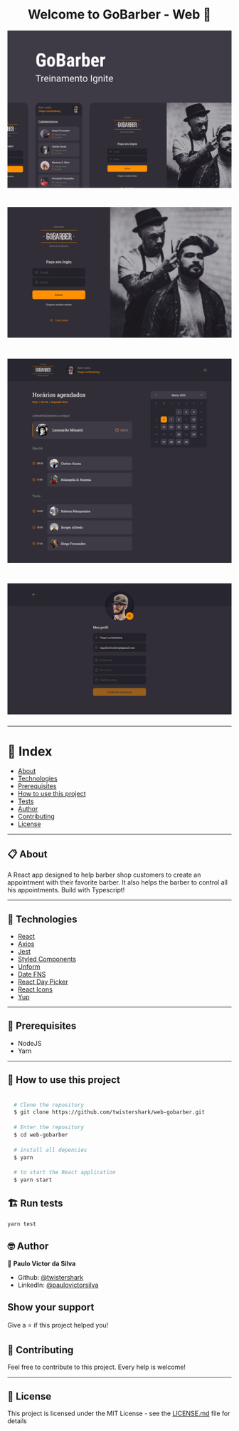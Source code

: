 <h1 align="center">Welcome to GoBarber - Web 💇</h1>
<p align="center">
  <img alt="Capa" src="https://github.com/twistershark/web-gobarber/blob/master/docs/capa.png" />
</p>

<h1 align="center">
  <img alt="gobarber" src="https://github.com/twistershark/web-gobarber/blob/master/docs/1.png" />
</h1>

<h1 align="center">
  <img alt="gobarber" src="https://github.com/twistershark/web-gobarber/blob/master/docs/2.png" />
</h1>

<h1 align="center">
  <img alt="gobarber" src="https://github.com/twistershark/web-gobarber/blob/master/docs/3.png" />
</h1>


---
# 📑 Index

- [About](#-about)
- [Technologies](#-technologies)
- [Prerequisites](#-prerequisites)
- [How to use this project](#-how-to-use-this-project)
- [Tests](#-run-tests)
- [Author](#-author)
- [Contributing](#-contributing)
- [License](#-license)
---

## 📋 About

A React app designed to help barber shop customers to create an appointment with their favorite barber. It also helps the barber to control all his appointments. Build with Typescript!

---

## 🚀 Technologies

- [React](https://pt-br.reactjs.org/)
- [Axios](https://www.npmjs.com/package/axios)
- [Jest](https://jestjs.io/)
- [Styled Components](https://styled-components.com/)
- [Unform](https://unform.dev/)
- [Date FNS](https://date-fns.org/)
- [React Day Picker](https://react-day-picker.js.org/)
- [React Icons](https://react-icons.github.io/react-icons/)
- [Yup](https://github.com/jquense/yup)


---

## 🔧 Prerequisites

- NodeJS
- Yarn

---
## 🌟 How to use this project

```sh

  # Clone the repository
  $ git clone https://github.com/twistershark/web-gobarber.git

  # Enter the repository
  $ cd web-gobarber

  # install all depencies
  $ yarn

  # to start the React application
  $ yarn start

```

## 🏗 Run tests

```sh
yarn test
```

## 🤓 Author

👤 **Paulo Victor da Silva**

* Github: [@twistershark](https://github.com/twistershark)
* LinkedIn: [@paulovictorsilva](https://linkedin.com/in/paulovictorsilva)

## Show your support

Give a ⭐️ if this project helped you!

## 🤝 Contributing
Feel free to contribute to this project. Every help is welcome!

---

## 📃 License

This project is licensed under the MIT License - see the [LICENSE.md](LICENSE) file for details
